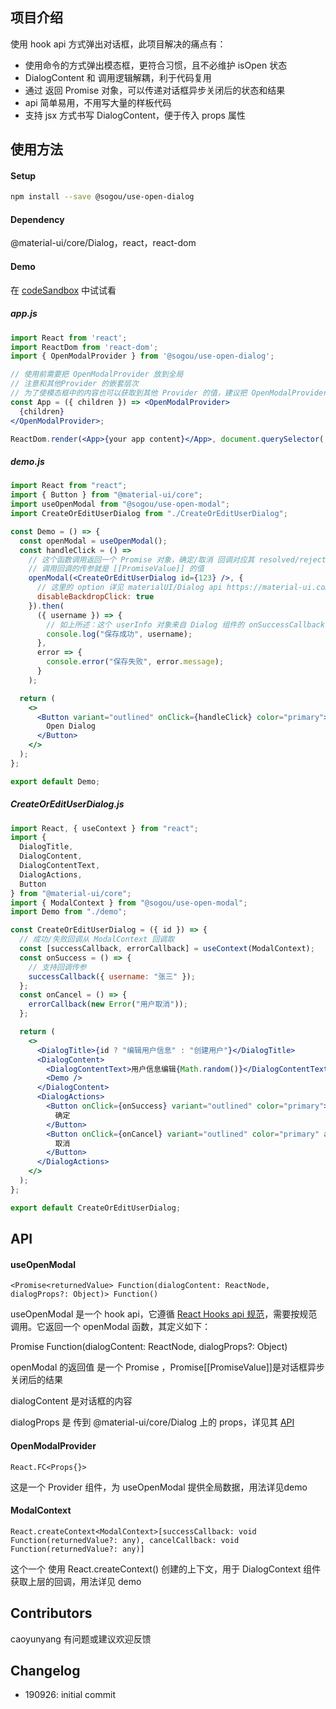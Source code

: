 ## 项目介绍

使用 hook api 方式弹出对话框，此项目解决的痛点有：

- 使用命令的方式弹出模态框，更符合习惯，且不必维护 isOpen 状态
- DialogContent 和 调用逻辑解耦，利于代码复用
- 通过 返回 Promise 对象，可以传递对话框异步关闭后的状态和结果
- api 简单易用，不用写大量的样板代码
- 支持 jsx 方式书写 DialogContent，便于传入 props 属性

## 使用方法

#### Setup

```bash
npm install --save @sogou/use-open-dialog
```

#### Dependency

@material-ui/core/Dialog，react，react-dom

#### Demo

在 [codeSandbox](https://codesandbox.io/s/github/index-swf/use-open-dialog/tree/master/) 中试试看 



##### app.js

```jsx
import React from 'react';
import ReactDom from 'react-dom';
import { OpenModalProvider } from '@sogou/use-open-dialog';

// 使用前需要把 OpenModalProvider 放到全局
// 注意和其他Provider 的嵌套层次
// 为了使模态框中的内容也可以获取到其他 Provider 的值，建议把 OpenModalProvider 放在尽量内层的位置
const App = ({ children }) => <OpenModalProvider>
  {children}
</OpenModalProvider>;

ReactDom.render(<App>{your app content}</App>, document.querySelector('#root-container'));

```

##### demo.js

```jsx
import React from "react";
import { Button } from "@material-ui/core";
import useOpenModal from "@sogou/use-open-modal";
import CreateOrEditUserDialog from "./CreateOrEditUserDialog";

const Demo = () => {
  const openModal = useOpenModal();
  const handleClick = () =>
  	// 这个函数调用返回一个 Promise 对象，确定/取消 回调对应其 resolved/rejected 状态
  	// 调用回调的传参就是 [[PromiseValue]] 的值
    openModal(<CreateOrEditUserDialog id={123} />, {
      // 这里的 option 详见 materialUI/Dialog api https://material-ui.com/api/dialog/#props
      disableBackdropClick: true
    }).then(
      ({ username }) => {
        // 如上所述：这个 userInfo 对象来自 Dialog 组件的 onSuccessCallback 的参数
        console.log("保存成功", username);
      },
      error => {
        console.error("保存失败", error.message);
      }
    );

  return (
    <>
      <Button variant="outlined" onClick={handleClick} color="primary">
        Open Dialog
      </Button>
    </>
  );
};

export default Demo;

```

##### CreateOrEditUserDialog.js

```jsx
import React, { useContext } from "react";
import {
  DialogTitle,
  DialogContent,
  DialogContentText,
  DialogActions,
  Button
} from "@material-ui/core";
import { ModalContext } from "@sogou/use-open-modal";
import Demo from "./demo";

const CreateOrEditUserDialog = ({ id }) => {
  // 成功/失败回调从 ModalContext 回调取
  const [successCallback, errorCallback] = useContext(ModalContext);
  const onSuccess = () => {
    // 支持回调传参
    successCallback({ username: "张三" });
  };
  const onCancel = () => {
    errorCallback(new Error("用户取消"));
  };

  return (
    <>
      <DialogTitle>{id ? "编辑用户信息" : "创建用户"}</DialogTitle>
      <DialogContent>
        <DialogContentText>用户信息编辑{Math.random()}</DialogContentText>
        <Demo />
      </DialogContent>
      <DialogActions>
        <Button onClick={onSuccess} variant="outlined" color="primary">
          确定
        </Button>
        <Button onClick={onCancel} variant="outlined" color="primary" autoFocus>
          取消
        </Button>
      </DialogActions>
    </>
  );
};

export default CreateOrEditUserDialog;

```

## API

#### useOpenModal

`<Promise<returnedValue> Function(dialogContent: ReactNode, dialogProps?: Object)> Function()`

useOpenModal 是一个 hook api，它遵循 [React Hooks api 规范](https://reactjs.org/docs/hooks-rules.html)，需要按规范调用。它返回一个 openModal 函数，其定义如下：

Promise<returnedValue> Function(dialogContent: ReactNode, dialogProps?: Object)

openModal 的返回值 是一个 Promise ，Promise[[PromiseValue]]是对话框异步关闭后的结果

dialogContent 是对话框的内容

dialogProps 是 传到 @material-ui/core/Dialog 上的 props，详见其 [API](https://material-ui.com/api/dialog/#props)

#### OpenModalProvider

`React.FC<Props{}>`

这是一个 Provider 组件，为 useOpenModal 提供全局数据，用法详见demo

#### ModalContext

`React.createContext<ModalContext>[successCallback: void Function(returnedValue?: any), cancelCallback: void Function(returnedValue?: any)]`

这个一个 使用 React.createContext() 创建的上下文，用于 DialogContext 组件 获取上层的回调，用法详见 demo

## Contributors

caoyunyang 有问题或建议欢迎反馈

## Changelog

- 190926: initial commit



